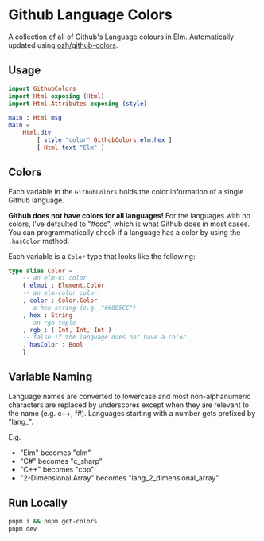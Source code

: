 # Github Language Colors

A collection of all of Github's Language colours in Elm. Automatically updated using [ozh/github-colors](https://github.com/ozh/github-colors).

## Usage

```elm
import GithubColors
import Html exposing (Html)
import Html.Attributes exposing (style)

main : Html msg
main =
    Html.div
        [ style "color" GithubColors.elm.hex ]
        [ Html.text "Elm" ]
```

## Colors

Each variable in the `GithubColors` holds the color information of a single Github language.

**Github does not have colors for all languages!** For the languages with no colors, I've defaulted to "#ccc", which is what Github does in most cases. You can programmatically check if a language has a color by using the `.hasColor` method.

Each variable is a `Color` type that looks like the following:

```elm
type alias Color =
    -- an elm-ui color
    { elmui : Element.Color
    -- an elm-color color
    , color : Color.Color
    -- a hex string (e.g. "#60B5CC")
    , hex : String
    -- an rgb tuple
    , rgb : ( Int, Int, Int )
    -- false if the language does not have a color
    , hasColor : Bool
    }
```

## Variable Naming

Language names are converted to lowercase and most non-alphanumeric characters are replaced by underscores except when they are relevant to the name (e.g. c++, f#). Languages starting with a number gets prefixed by "lang_".

E.g.

- "Elm" becomes "elm"
- "C#" becomes "c_sharp"
- "C++" becomes "cpp"
- "2-Dimensional Array" becomes "lang_2_dimensional_array"

## Run Locally

```bash
pnpm i && pnpm get-colors
pnpm dev
```
